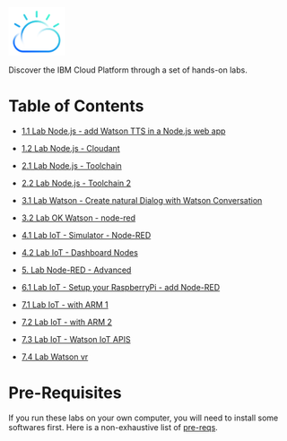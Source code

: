 <img src="./images/cloud-color-logo.png" width="20%"/>

Discover the IBM Cloud Platform through a set of hands-on labs.

# Table of Contents

+ [1.1 Lab Node.js - add Watson TTS in a Node.js web app](./labs/1.1%20Lab%20Node.js%20-%20add%20Watson%20TTS%20in%20a%20Node.js%20web%20app)

+ [1.2 Lab Node.js - Cloudant](./labs/1.2%20Lab%20Node.js%20-%20Cloudant)

+ [2.1 Lab Node.js - Toolchain](./labs/2.1%20Lab%20Node.js%20-%20Toolchain)

+ [2.2 Lab Node.js - Toolchain 2](./labs/2.2%20Lab%20Node.js%20-%20Toolchain%202)

+ [3.1 Lab Watson - Create natural Dialog with Watson Conversation](./labs/3.1%20Lab%20Watson%20-%20Create%20natural%20Dialog%20with%20Watson%20Conversation)

+ [3.2 Lab OK Watson - node-red](./labs/3.2%20Lab%20OK%20Watson%20-%20node-red)

+ [4.1 Lab IoT - Simulator - Node-RED](./labs/4.1%20Lab%20IoT%20-%20Simulator%20-%20Node-RED)

+ [4.2 Lab IoT - Dashboard Nodes](./labs/4.2%20Lab%20IoT%20-%20Dashboard%20Nodes)

+ [5. Lab Node-RED - Advanced](./labs/5.%20Lab%20Node-RED%20-%20Advanced)

+ [6.1 Lab IoT - Setup your RaspberryPi - add Node-RED](./labs/6.1%20Lab%20IoT%20-%20Setup%20your%20RaspberryPi%20-%20add%20Node-RED)

+ [7.1 Lab IoT - with ARM 1](./labs/7.1%20Lab%20IoT%20-%20with%20ARM%201)

+ [7.2 Lab IoT - with ARM 2](./labs/7.2%20Lab%20IoT%20-%20with%20ARM%202)

+ [7.3 Lab IoT - Watson IoT APIS](./labs/7.3%20Lab%20IoT%20-%20Watson%20IoT%20APIs)

+ [7.4 Lab Watson vr](./labs/7.4%20Lab%20Watson%20vr)


# Pre-Requisites

If you run these labs on your own computer, you will need to install some softwares first. Here is a non-exhaustive list of [pre-reqs](./prereqs).